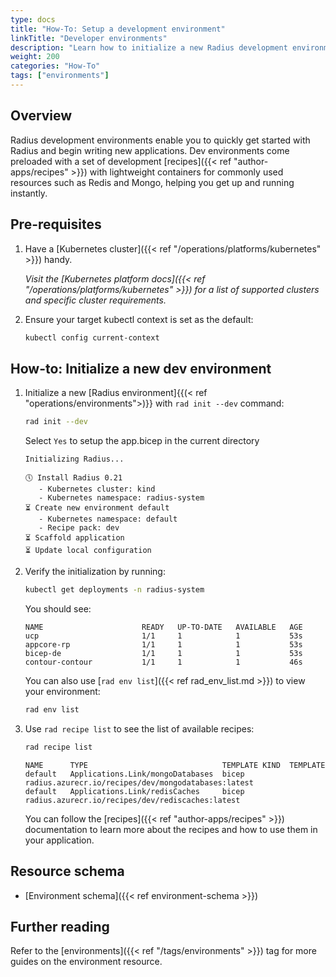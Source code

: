 ```yaml
---
type: docs
title: "How-To: Setup a development environment"
linkTitle: "Developer environments"
description: "Learn how to initialize a new Radius development environment"
weight: 200
categories: "How-To"
tags: ["environments"]
---
```


## Overview 

Radius development environments enable you to quickly get started with Radius and begin writing new applications. Dev environments come preloaded with a set of development [recipes]({{< ref "author-apps/recipes" >}}) with lightweight containers for commonly used resources such as Redis and Mongo, helping you get up and running instantly.

## Pre-requisites

1. Have a [Kubernetes cluster]({{< ref "/operations/platforms/kubernetes" >}}) handy.

   *Visit the [Kubernetes platform docs]({{< ref "/operations/platforms/kubernetes" >}}) for a list of supported clusters and specific cluster requirements.*

1. Ensure your target kubectl context is set as the default:
   ```bash
   kubectl config current-context
   ```

## How-to: Initialize a new dev environment

1. Initialize a new [Radius environment]{{(< ref "operations/environments">)}} with `rad init --dev` command:
   ```bash
   rad init --dev
   ```
   
   Select `Yes` to setup the app.bicep in the current directory

   ```
   Initializing Radius...                                                
                                                                      
   🕔 Install Radius 0.21                                             
      - Kubernetes cluster: kind
      - Kubernetes namespace: radius-system                              
   ⏳ Create new environment default                                     
      - Kubernetes namespace: default                                    
      - Recipe pack: dev                                                 
   ⏳ Scaffold application                                          
   ⏳ Update local configuration                                                 
   ```                                             

2. Verify the initialization by running:
   ```bash
   kubectl get deployments -n radius-system
   ```

   You should see:

   ```
   NAME                      READY   UP-TO-DATE   AVAILABLE   AGE
   ucp                       1/1     1            1           53s
   appcore-rp                1/1     1            1           53s
   bicep-de                  1/1     1            1           53s
   contour-contour           1/1     1            1           46s
   ```

   You can also use [`rad env list`]({{< ref rad_env_list.md >}}) to view your environment:
   
   ```bash
   rad env list
   ```
3. Use `rad recipe list` to see the list of available recipes:
   ```bash
   rad recipe list
   ```
   ```
   NAME      TYPE                              TEMPLATE KIND  TEMPLATE
   default   Applications.Link/mongoDatabases  bicep          radius.azurecr.io/recipes/dev/mongodatabases:latest
   default   Applications.Link/redisCaches     bicep          radius.azurecr.io/recipes/dev/rediscaches:latest
   ``` 
   You can follow the [recipes]({{< ref "author-apps/recipes" >}}) documentation to learn more about the recipes and how to use them in your application.

## Resource schema 

- [Environment schema]({{< ref environment-schema >}})

## Further reading

Refer to the [environments]({{< ref "/tags/environments" >}}) tag for more guides on the environment resource.

